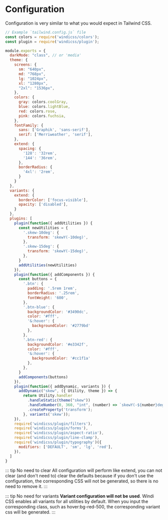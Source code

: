 # Configuration

Configuration is very similar to what you would expect in Tailwind CSS.

```js
// Example `tailwind.config.js` file
const colors = require('windicss/colors');
const plugin = require('windicss/plugin');

module.exports = {
  darkMode: "class", // or 'media'
  theme: {
    screens: {
      sm: "640px",
      md: "768px",
      lg: "1024px",
      xl: "1280px",
      "2xl": "1536px",
    },
    colors: {
      gray: colors.coolGray,
      blue: colors.lightBlue,
      red: colors.rose,
      pink: colors.fuchsia,
    },
    fontFamily: {
      sans: ['Graphik', 'sans-serif'],
      serif: ['Merriweather', 'serif'],
    },
    extend: {
      spacing: {
        '128': '32rem',
        '144': '36rem',
      },
      borderRadius: {
        '4xl': '2rem',
      }
    }
  },
  variants: {
    extend: {
      borderColor: ['focus-visible'],
      opacity: ['disabled'],
    }
  },
  plugins: [
    plugin(function({ addUtilities }) {
      const newUtilities = {
        '.skew-10deg': {
          transform: 'skewY(-10deg)',
        },
        '.skew-15deg': {
          transform: 'skewY(-15deg)',
        },
      }
      addUtilities(newUtilities)
    }),
    plugin(function({ addComponents }) {
      const buttons = {
        '.btn': {
          padding: '.5rem 1rem',
          borderRadius: '.25rem',
          fontWeight: '600',
        },
        '.btn-blue': {
          backgroundColor: '#3490dc',
          color: '#fff',
          '&:hover': {
            backgroundColor: '#2779bd'
          },
        },
        '.btn-red': {
          backgroundColor: '#e3342f',
          color: '#fff',
          '&:hover': {
            backgroundColor: '#cc1f1a'
          },
        },
      }
      addComponents(buttons)
    }),
    plugin(function({ addDynamic, variants }) {
      addDynamic("skew", ({ Utility, theme }) => {
        return Utility.handler
          .handleStatic(theme("skew"))
          .handleNumber(0, 360, "int", (number) => `skewY(-${number}deg)`)
          .createProperty('transform');
        }, variants('skew'));
    }),
    require('windicss/plugin/filters'),
    require('windicss/plugin/forms'),
    require('windicss/plugin/aspect-ratio'),
    require('windicss/plugin/line-clamp'),
    require('windicss/plugin/typography')({
      modifiers: ['DEFAULT', 'sm', 'lg', 'red'],
    }),
  ]
}
```

::: tip No need to clear
All configuration will perform like extend, you can not clear (and don't need to) clear the defaults because if you don't use the configuration, the corresponding CSS will not be generated, so there is no need to remove it.
:::

::: tip No need for variants
**Variant configuration will not be used**. Windi CSS enables all variants for all utilities by default. When you input the corresponding class, such as hover:bg-red-500, the corresponding variant css will be generated.
:::

